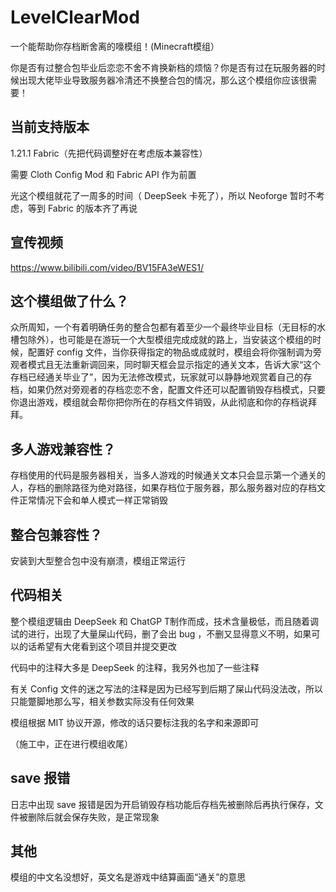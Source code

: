# LevelClearMod

一个能帮助你存档断舍离的嚎模组！(Minecraft模组）

你是否有过整合包毕业后恋恋不舍不肯换新档的烦恼？你是否有过在玩服务器的时候出现大佬毕业导致服务器冷清还不换整合包的情况，那么这个模组你应该很需要！
## 当前支持版本

1.21.1 Fabric（先把代码调整好在考虑版本兼容性）

需要 Cloth Config Mod 和 Fabric API 作为前置

光这个模组就花了一周多的时间（ DeepSeek 卡死了），所以 Neoforge 暂时不考虑，等到 Fabric 的版本齐了再说

## 宣传视频

https://www.bilibili.com/video/BV15FA3eWES1/

## 这个模组做了什么？

众所周知，一个有着明确任务的整合包都有着至少一个最终毕业目标（无目标的水槽包除外），也可能是在游玩一个大型模组完成成就的路上，当安装这个模组的时候，配置好 config 文件，当你获得指定的物品或成就时，模组会将你强制调为旁观者模式且无法重新调回来，同时聊天框会显示指定的通关文本，告诉大家“这个存档已经通关毕业了”，因为无法修改模式，玩家就可以静静地观赏着自己的存档，如果仍然对旁观者的存档恋恋不舍，配置文件还可以配置销毁存档模式，只要你退出游戏，模组就会帮你把你所在的存档文件销毁，从此彻底和你的存档说拜拜。

## 多人游戏兼容性？

存档使用的代码是服务器相关，当多人游戏的时候通关文本只会显示第一个通关的人，存档的删除路径为绝对路径，如果存档位于服务器，那么服务器对应的存档文件正常情况下会和单人模式一样正常销毁

## 整合包兼容性？

安装到大型整合包中没有崩溃，模组正常运行

## 代码相关

整个模组逻辑由 DeepSeek 和 ChatGP T制作而成，技术含量极低，而且随着调试的进行，出现了大量屎山代码，删了会出 bug ，不删又显得意义不明，如果可以的话希望有大佬看到这个项目并提交更改

代码中的注释大多是 DeepSeek 的注释，我另外也加了一些注释

有关 Config 文件的迷之写法的注释是因为已经写到后期了屎山代码没法改，所以只能蹩脚地那么写，相关参数实际没有任何效果

模组根据 MIT 协议开源，修改的话只要标注我的名字和来源即可

（施工中，正在进行模组收尾）

## save 报错

日志中出现 save 报错是因为开启销毁存档功能后存档先被删除后再执行保存，文件被删除后就会保存失败，是正常现象

## 其他

模组的中文名没想好，英文名是游戏中结算画面“通关”的意思
